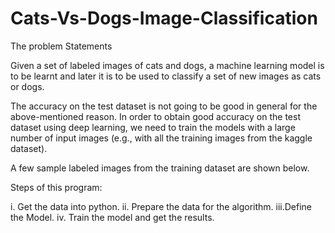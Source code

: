 # Cats-Vs-Dogs-Image-Classification

The problem Statements

Given a set of labeled images of  cats and dogs, a  machine learning model  is to be learnt and later it is to be used to classify a set of new images as cats or dogs. 

The accuracy on the test dataset is not going to be good in general for the above-mentioned reason. In order to obtain good accuracy  on the test dataset using deep learning, we need to train the models with a large number of input images (e.g., with all the training images from the kaggle dataset).

A few sample labeled images from the training dataset are shown below.

Steps of this program:

i.  Get the data into python.
ii. Prepare the data for the algorithm.
iii.Define the Model.
iv. Train the model and get the results.
